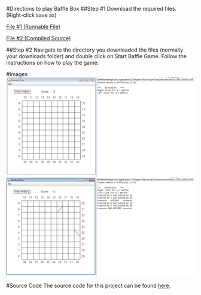 #Directions to play Baffle Box
##Step #1
Download the required files. (Right-click save as)

[File #1 (Runnable File)](https://raw.githubusercontent.com/Techtony96/AP-Computer-Science/master/src/me/Techtony96/FinalProject/Start%20Baffle%20Game.bat)

[File #2 (Compiled Source)](https://github.com/Techtony96/AP-Computer-Science/raw/master/src/me/Techtony96/FinalProject/BaffleGame.jar)

##Step #2
Navigate to the directory you downloaded the files (normally your downloads folder) and double click on Start Baffle Game. Follow the instructions on how to play the game.

#Images
![Empty](https://raw.githubusercontent.com/Techtony96/AP-Computer-Science/master/src/me/Techtony96/FinalProject/images/StartUpImage.PNG)
![A few Guesses](https://raw.githubusercontent.com/Techtony96/AP-Computer-Science/master/src/me/Techtony96/FinalProject/images/AFewGuesses.PNG)

#Source Code
The source code for this project can be found [here](https://github.com/Techtony96/AP-Computer-Science/tree/master/src/me/Techtony96/FinalProject).
